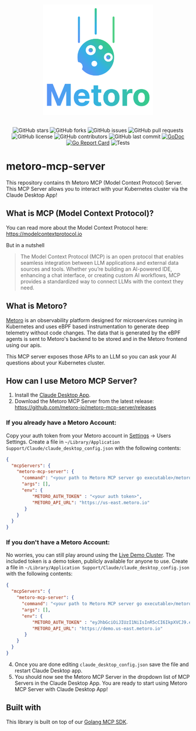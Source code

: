 <div align="center">
<img src="./resources/Metoro_square.svg" height="300" alt="Metoro MCP Logo">
</div>
<br/>
<div align="center">

![GitHub stars](https://img.shields.io/github/stars/metoro-io/metoro-mcp-server?style=social)
![GitHub forks](https://img.shields.io/github/forks/metoro-io/metoro-mcp-server?style=social)
![GitHub issues](https://img.shields.io/github/issues/metoro-io/metoro-mcp-server)
![GitHub pull requests](https://img.shields.io/github/issues-pr/metoro-io/metoro-mcp-server)
![GitHub license](https://img.shields.io/github/license/metoro-io/metoro-mcp-server)
![GitHub contributors](https://img.shields.io/github/contributors/metoro-io/metoro-mcp-server)
![GitHub last commit](https://img.shields.io/github/last-commit/metoro-io/metoro-mcp-server)
[![GoDoc](https://pkg.go.dev/badge/github.com/metoro-io/metoro-mcp-server.svg)](https://pkg.go.dev/github.com/metoro-io/metoro-mcp-server)
[![Go Report Card](https://goreportcard.com/badge/github.com/metoro-io/metoro-mcp-server)](https://goreportcard.com/report/github.com/metoro-io/metoro-mcp-server)
![Tests](https://github.com/metoro-io/metoro-mcp-server/actions/workflows/go-test.yml/badge.svg)

</div>

# metoro-mcp-server
This repository contains th Metoro MCP (Model Context Protocol) Server. This MCP Server allows you to interact with your Kubernetes cluster via the Claude Desktop App!

## What is MCP (Model Context Protocol)? 
You can read more about the Model Context Protocol here: https://modelcontextprotocol.io

But in a nutshell
> The Model Context Protocol (MCP) is an open protocol that enables seamless integration between LLM applications and external data sources and tools. Whether you’re building an AI-powered IDE, enhancing a chat interface, or creating custom AI workflows, MCP provides a standardized way to connect LLMs with the context they need.

## What is Metoro?
[Metoro](https://metoro.io/) is an observability platform designed for microservices running in Kubernetes and uses eBPF based instrumentation to generate deep telemetry without code changes.
The data that is generated by the eBPF agents is sent to Metoro's backend to be stored and in the Metoro frontend using our apis.

This MCP server exposes those APIs to an LLM so you can ask your AI questions about your Kubernetes cluster.

## How can I use Metoro MCP Server? 
1. Install the [Claude Desktop App](https://claude.ai/download).
2. Download the Metoro MCP Server from the latest release: https://github.com/metoro-io/metoro-mcp-server/releases

### If you already have a Metoro Account:
Copy your auth token from your Metoro account in [Settings](https://us-east.metoro.io/settings) -> Users Settings. 
Create a file in `~/Library/Application Support/Claude/claude_desktop_config.json` with the following contents:
```json
{
  "mcpServers": {
    "metoro-mcp-server": {
      "command": "<your path to Metoro MCP server go executable>/metoro-mcp-server",
      "args": [],
      "env": {
          "METORO_AUTH_TOKEN" : "<your auth token>",
          "METORO_API_URL": "https://us-east.metoro.io"
       }
    }
  }
}
```

### If you don't have a Metoro Account:
No worries, you can still play around using the [Live Demo Cluster](https://demo.us-east.metoro.io/).
The included token is a demo token, publicly available for anyone to use.
   Create a file in `~/Library/Application Support/Claude/claude_desktop_config.json` with the following contents:
```json
{
  "mcpServers": {
    "metoro-mcp-server": {
      "command": "<your path to Metoro MCP server go executable>/metoro-mcp-server",
      "args": [],
      "env": {
          "METORO_AUTH_TOKEN" : "eyJhbGciOiJIUzI1NiIsInR5cCI6IkpXVCJ9.eyJjdXN0b21lcklkIjoiOThlZDU1M2QtYzY4ZC00MDRhLWFhZjItNDM2ODllNWJiMGUzIiwiZW1haWwiOiJ0ZXN0QGNocmlzYmF0dGFyYmVlLmNvbSIsImV4cCI6MTgyMTI0NzIzN30.7G6alDpcZh_OThYj293Jce5rjeOBqAhOlANR_Fl5auw",
          "METORO_API_URL": "https://demo.us-east.metoro.io"
       }
    }
  }
}
```

4. Once you are done editing `claude_desktop_config.json` save the file and restart Claude Desktop app.
5. You should now see the Metoro MCP Server in the dropdown list of MCP Servers in the Claude Desktop App. You are ready to start using Metoro MCP Server with Claude Desktop App!

## Built with

This library is built on top of our [Golang MCP SDK](https://github.com/metoro-io/mcp-golang).
